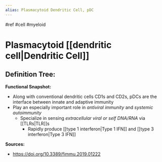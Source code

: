 ```yaml
---
alias: Plasmacytoid Dendritic Cell, pDC
---
```


#ref #cell #myeloid

# Plasmacytoid [[dendritic cell|Dendritic Cell]]

**Definition Tree:**
- 

**Functional Snapshot:**
- Along with conventional dendritic cells CD1s and CD2s, pDCs are the interface between innate and adaptive immunity
- Play an especially important role in *antiviral immunity* and *systemic autoimmunity*
	- Specialize in sensing *extracellular viral or self DNA/RNA* via [[TLRs|TLR]]s
		- Rapidly produce [[type 1 interferon|Type 1 IFN]] and [[type 3 interferon|Type 3 IFN]]

**Sources:**
- https://doi.org/10.3389/fimmu.2019.01222